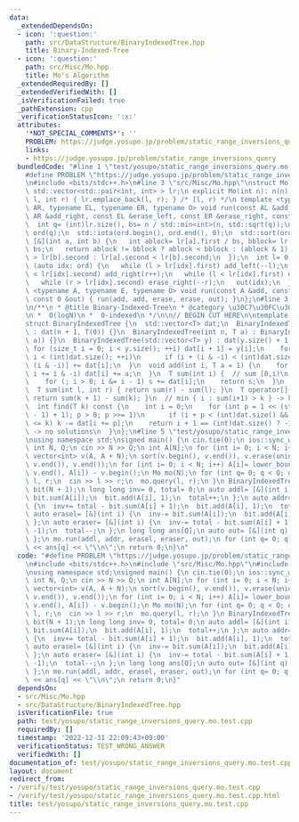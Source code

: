 ```yaml
---
data:
  _extendedDependsOn:
  - icon: ':question:'
    path: src/DataStructure/BinaryIndexedTree.hpp
    title: Binary-Indexed-Tree
  - icon: ':question:'
    path: src/Misc/Mo.hpp
    title: Mo's Algorithm
  _extendedRequiredBy: []
  _extendedVerifiedWith: []
  _isVerificationFailed: true
  _pathExtension: cpp
  _verificationStatusIcon: ':x:'
  attributes:
    '*NOT_SPECIAL_COMMENTS*': ''
    PROBLEM: https://judge.yosupo.jp/problem/static_range_inversions_query
    links:
    - https://judge.yosupo.jp/problem/static_range_inversions_query
  bundledCode: "#line 1 \"test/yosupo/static_range_inversions_query.mo.test.cpp\"\n\
    #define PROBLEM \"https://judge.yosupo.jp/problem/static_range_inversions_query\"\
    \n#include <bits/stdc++.h>\n#line 3 \"src/Misc/Mo.hpp\"\nstruct Mo {\n int n;\n\
    \ std::vector<std::pair<int, int> > lr;\n explicit Mo(int n): n(n) {}\n void query(int\
    \ l, int r) { lr.emplace_back(l, r); } /* [l, r) */\n template <typename AL, typename\
    \ AR, typename EL, typename ER, typename O> void run(const AL &add_left, const\
    \ AR &add_right, const EL &erase_left, const ER &erase_right, const O &out) {\n\
    \  int q= (int)lr.size(), bs= n / std::min<int>(n, std::sqrt(q));\n  std::vector<int>\
    \ ord(q);\n  std::iota(ord.begin(), ord.end(), 0);\n  std::sort(ord.begin(), ord.end(),\
    \ [&](int a, int b) {\n   int ablock= lr[a].first / bs, bblock= lr[b].first /\
    \ bs;\n   return ablock != bblock ? ablock < bblock : (ablock & 1) ? lr[a].second\
    \ > lr[b].second : lr[a].second < lr[b].second;\n  });\n  int l= 0, r= 0;\n  for\
    \ (auto idx: ord) {\n   while (l > lr[idx].first) add_left(--l);\n   while (r\
    \ < lr[idx].second) add_right(r++);\n   while (l < lr[idx].first) erase_left(l++);\n\
    \   while (r > lr[idx].second) erase_right(--r);\n   out(idx);\n  }\n }\n template\
    \ <typename A, typename E, typename O> void run(const A &add, const E &erase,\
    \ const O &out) { run(add, add, erase, erase, out); }\n};\n#line 3 \"src/DataStructure/BinaryIndexedTree.hpp\"\
    \n/**\n * @title Binary-Indexed-Tree\n * @category \u30C7\u30FC\u30BF\u69CB\u9020\
    \n *  O(logN)\n *  0-indexed\n */\n\n// BEGIN CUT HERE\n\ntemplate <typename T>\n\
    struct BinaryIndexedTree {\n  std::vector<T> dat;\n  BinaryIndexedTree(int n)\
    \ : dat(n + 1, T(0)) {}\n  BinaryIndexedTree(int n, T a) : BinaryIndexedTree(std::vector<T>(n,\
    \ a)) {}\n  BinaryIndexedTree(std::vector<T> y) : dat(y.size() + 1, 0) {\n   \
    \ for (size_t i = 0; i < y.size(); ++i) dat[i + 1] = y[i];\n    for (int i = 1;\
    \ i < (int)dat.size(); ++i)\n      if (i + (i & -i) < (int)dat.size()) dat[i +\
    \ (i & -i)] += dat[i];\n  }\n  void add(int i, T a = 1) {\n    for (++i; i < (int)dat.size();\
    \ i += i & -i) dat[i] += a;\n  }\n  T sum(int i) {  // sum [0,i)\n    T s = 0;\n\
    \    for (; i > 0; i &= i - 1) s += dat[i];\n    return s;\n  }\n  // sum [l,r)\n\
    \  T sum(int l, int r) { return sum(r) - sum(l); }\n  T operator[](size_t k) {\
    \ return sum(k + 1) - sum(k); }\n  // min { i : sum(i+1) > k } -> kth element(0-indexed)\n\
    \  int find(T k) const {\n    int i = 0;\n    for (int p = 1 << (std::__lg(dat.size()\
    \ - 1) + 1); p > 0; p >>= 1)\n      if (i + p < (int)dat.size() && dat[i + p]\
    \ <= k) k -= dat[i += p];\n    return i + 1 == (int)dat.size() ? -1 : i;  // -1\
    \ -> no solutions\n  }\n};\n#line 5 \"test/yosupo/static_range_inversions_query.mo.test.cpp\"\
    \nusing namespace std;\nsigned main() {\n cin.tie(0);\n ios::sync_with_stdio(0);\n\
    \ int N, Q;\n cin >> N >> Q;\n int A[N];\n for (int i= 0; i < N; i++) cin >> A[i];\n\
    \ vector<int> v(A, A + N);\n sort(v.begin(), v.end()), v.erase(unique(v.begin(),\
    \ v.end()), v.end());\n for (int i= 0; i < N; i++) A[i]= lower_bound(v.begin(),\
    \ v.end(), A[i]) - v.begin();\n Mo mo(N);\n for (int q= 0; q < Q; q++) {\n  int\
    \ l, r;\n  cin >> l >> r;\n  mo.query(l, r);\n }\n BinaryIndexedTree<long long>\
    \ bit(N + 1);\n long long inv= 0, total= 0;\n auto addl= [&](int i) {\n  inv+=\
    \ bit.sum(A[i]);\n  bit.add(A[i], 1);\n  total++;\n };\n auto addr= [&](int i)\
    \ {\n  inv+= total - bit.sum(A[i] + 1);\n  bit.add(A[i], 1);\n  total++;\n };\n\
    \ auto erasel= [&](int i) {\n  inv-= bit.sum(A[i]);\n  bit.add(A[i], -1);\n  total--;\n\
    \ };\n auto eraser= [&](int i) {\n  inv-= total - bit.sum(A[i] + 1);\n  bit.add(A[i],\
    \ -1);\n  total--;\n };\n long long ans[Q];\n auto out= [&](int q) { ans[q]= inv;\
    \ };\n mo.run(addl, addr, erasel, eraser, out);\n for (int q= 0; q < Q; q++) cout\
    \ << ans[q] << \"\\n\";\n return 0;\n}\n"
  code: "#define PROBLEM \"https://judge.yosupo.jp/problem/static_range_inversions_query\"\
    \n#include <bits/stdc++.h>\n#include \"src/Misc/Mo.hpp\"\n#include \"src/DataStructure/BinaryIndexedTree.hpp\"\
    \nusing namespace std;\nsigned main() {\n cin.tie(0);\n ios::sync_with_stdio(0);\n\
    \ int N, Q;\n cin >> N >> Q;\n int A[N];\n for (int i= 0; i < N; i++) cin >> A[i];\n\
    \ vector<int> v(A, A + N);\n sort(v.begin(), v.end()), v.erase(unique(v.begin(),\
    \ v.end()), v.end());\n for (int i= 0; i < N; i++) A[i]= lower_bound(v.begin(),\
    \ v.end(), A[i]) - v.begin();\n Mo mo(N);\n for (int q= 0; q < Q; q++) {\n  int\
    \ l, r;\n  cin >> l >> r;\n  mo.query(l, r);\n }\n BinaryIndexedTree<long long>\
    \ bit(N + 1);\n long long inv= 0, total= 0;\n auto addl= [&](int i) {\n  inv+=\
    \ bit.sum(A[i]);\n  bit.add(A[i], 1);\n  total++;\n };\n auto addr= [&](int i)\
    \ {\n  inv+= total - bit.sum(A[i] + 1);\n  bit.add(A[i], 1);\n  total++;\n };\n\
    \ auto erasel= [&](int i) {\n  inv-= bit.sum(A[i]);\n  bit.add(A[i], -1);\n  total--;\n\
    \ };\n auto eraser= [&](int i) {\n  inv-= total - bit.sum(A[i] + 1);\n  bit.add(A[i],\
    \ -1);\n  total--;\n };\n long long ans[Q];\n auto out= [&](int q) { ans[q]= inv;\
    \ };\n mo.run(addl, addr, erasel, eraser, out);\n for (int q= 0; q < Q; q++) cout\
    \ << ans[q] << \"\\n\";\n return 0;\n}"
  dependsOn:
  - src/Misc/Mo.hpp
  - src/DataStructure/BinaryIndexedTree.hpp
  isVerificationFile: true
  path: test/yosupo/static_range_inversions_query.mo.test.cpp
  requiredBy: []
  timestamp: '2022-12-31 22:09:43+09:00'
  verificationStatus: TEST_WRONG_ANSWER
  verifiedWith: []
documentation_of: test/yosupo/static_range_inversions_query.mo.test.cpp
layout: document
redirect_from:
- /verify/test/yosupo/static_range_inversions_query.mo.test.cpp
- /verify/test/yosupo/static_range_inversions_query.mo.test.cpp.html
title: test/yosupo/static_range_inversions_query.mo.test.cpp
---
```

